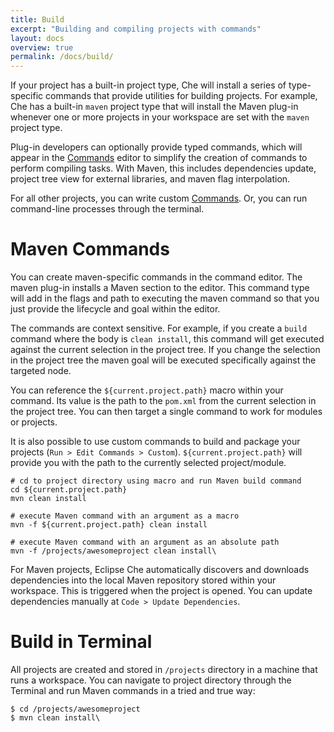 ```yaml
---
title: Build
excerpt: "Building and compiling projects with commands"
layout: docs
overview: true
permalink: /docs/build/
---
```

If your project has a built-in project type, Che will install a series of type-specific commands that provide utilities for building projects. For example, Che has a built-in `maven` project type that will install the Maven plug-in whenever one or more projects in your workspace are set with the `maven` project type.

Plug-in developers can optionally provide typed commands, which will appear in the [Commands](doc:commands) editor to simplify the creation of commands to perform compiling tasks.  With Maven, this includes dependencies update, project tree view for external libraries, and maven flag interpolation.

For all other projects, you can write custom [Commands](doc:commands). Or, you can run command-line processes through the terminal.
# Maven Commands  
You can create maven-specific commands in the command editor. The maven plug-in installs a Maven section to the editor. This command type will add in the flags and path to executing the maven command so that you just provide the lifecycle and goal within the editor.

The commands are context sensitive. For example, if you create a `build` command where the body is `clean install`, this command will get executed against the current selection in the project tree. If you change the selection in the project tree the maven goal will be executed specifically against the targeted node.

You can reference the `${current.project.path}` macro within your command. Its value is the path to the `pom.xml` from the current selection in the project tree. You can then target a single command to work for modules or projects.

It is also possible to use custom commands to build and package your projects (`Run > Edit Commands > Custom`). `${current.project.path}` will provide you with the path to the currently selected project/module.  
```shell  
# cd to project directory using macro and run Maven build command
cd ${current.project.path}
mvn clean install

# execute Maven command with an argument as a macro
mvn -f ${current.project.path} clean install

# execute Maven command with an argument as an absolute path
mvn -f /projects/awesomeproject clean install\
```
For Maven projects, Eclipse Che automatically discovers and downloads dependencies into the local Maven repository stored within your workspace. This is triggered when the project is opened. You can update dependencies manually at `Code > Update Dependencies`.
# Build in Terminal  
All projects are created and stored in `/projects` directory in a machine that runs a workspace. You can navigate to project directory through the Terminal and run Maven commands in a tried and true way:
```shell  
$ cd /projects/awesomeproject
$ mvn clean install\
```
